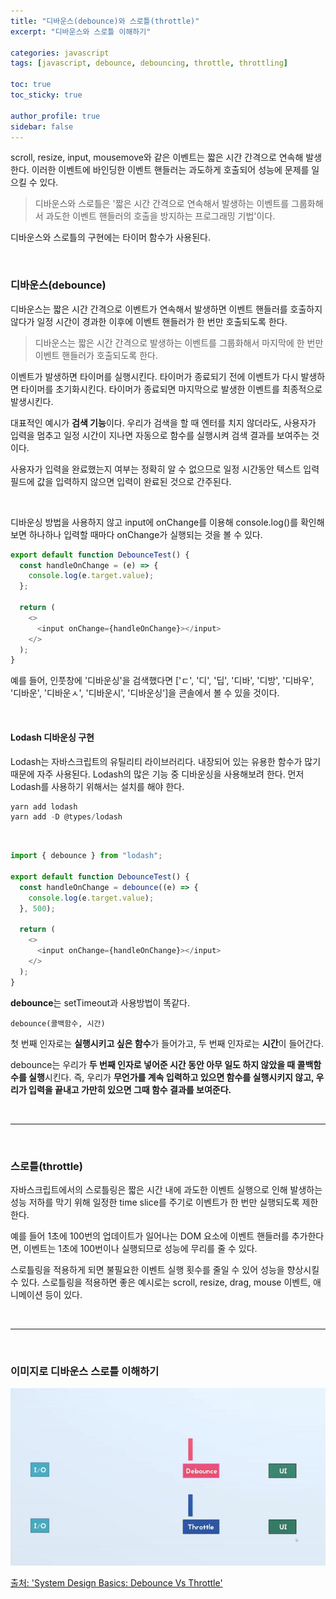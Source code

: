 ```yaml
---
title: "디바운스(debounce)와 스로틀(throttle)"
excerpt: "디바운스와 스로틀 이해하기"

categories: javascript
tags: [javascript, debounce, debouncing, throttle, throttling]

toc: true
toc_sticky: true

author_profile: true
sidebar: false
---
```


scroll, resize, input, mousemove와 같은 이벤트는 짧은 시간 간격으로 연속해 발생한다. 이러한 이벤트에 바인딩한 이벤트 핸들러는 과도하게 호출되어 성능에 문제를 일으킬 수 있다.

> 디바운스와 스로틀은 '짧은 시간 간격으로 연속해서 발생하는 이벤트를 그룹화해서 과도한 이벤트 핸들러의 호출을 방지하는 프로그래밍 기법'이다.

디바운스와 스로틀의 구현에는 타이머 함수가 사용된다.

<br>

### 디바운스(debounce)

디바운스는 짧은 시간 간격으로 이벤트가 연속해서 발생하면 이벤트 핸들러를 호출하지 않다가 일정 시간이 경과한 이후에 이벤트 핸들러가 한 번만 호출되도록 한다.

> 디바운스는 짧은 시간 간격으로 발생하는 이벤트를 그룹화해서 마지막에 한 번만 이벤트 핸들러가 호출되도록 한다.

이벤트가 발생하면 타이머를 실행시킨다. 타이머가 종료되기 전에 이벤트가 다시 발생하면 타이머를 초기화시킨다. 타이머가 종료되면 마지막으로 발생한 이벤트를 최종적으로 발생시킨다.

대표적인 예시가 **검색 기능**이다. 우리가 검색을 할 때 엔터를 치지 않더라도, 사용자가 입력을 멈추고 일정 시간이 지나면 자동으로 함수를 실행시켜 검색 결과를 보여주는 것이다.

사용자가 입력을 완료했는지 여부는 정확히 알 수 없으므로 일정 시간동안 텍스트 입력 필드에 값을 입력하지 않으면 입력이 완료된 것으로 간주된다.

<br>

디바운싱 방법을 사용하지 않고 input에 onChange를 이용해 console.log()를 확인해 보면 하나하나 입력할 때마다 onChange가 실행되는 것을 볼 수 있다.

```js
export default function DebounceTest() {
  const handleOnChange = (e) => {
    console.log(e.target.value);
  };

  return (
    <>
      <input onChange={handleOnChange}></input>
    </>
  );
}
```

예를 들어, 인풋창에 '디바운싱'을 검색했다면 ['ㄷ', '디', '딥', '디바', '디방', '디바우', '디바운', '디바운ㅅ', '디바운시', '디바운싱']을 콘솔에서 볼 수 있을 것이다.

<br>

#### Lodash 디바운싱 구현

Lodash는 자바스크립트의 유틸리티 라이브러리다. 내장되어 있는 유용한 함수가 많기 때문에 자주 사용된다. Lodash의 많은 기능 중 디바운싱을 사용해보려 한다. 먼저 Lodash를 사용하기 위해서는 설치를 해야 한다.

```js
yarn add lodash
yarn add -D @types/lodash
```

<br>

```js
import { debounce } from "lodash";

export default function DebounceTest() {
  const handleOnChange = debounce((e) => {
    console.log(e.target.value);
  }, 500);

  return (
    <>
      <input onChange={handleOnChange}></input>
    </>
  );
}
```

**debounce**는 setTimeout과 사용방법이 똑같다. <br>

`debounce(콜백함수, 시간)` <br>

첫 번째 인자로는 **실행시키고 싶은 함수**가 들어가고, 두 번째 인자로는 **시간**이 들어간다. <br>

debounce는 우리가 **두 번째 인자로 넣어준 시간 동안 아무 일도 하지 않았을 때 콜백함수를 실행**시킨다. 즉, 우리가 **무언가를 계속 입력하고 있으면 함수를 실행시키지 않고, 우리가 입력을 끝내고 가만히 있으면 그때 함수 결과를 보여준다.**

<br>

---

<br>

### 스로틀(throttle)

자바스크립트에서의 스로틀링은 짧은 시간 내에 과도한 이벤트 실행으로 인해 발생하는 성능 저하를 막기 위해 일정한 time slice를 주기로 이벤트가 한 번만 실행되도록 제한한다.

예를 들어 1초에 100번의 업데이트가 일어나는 DOM 요소에 이벤트 핸들러를 추가한다면, 이벤트는 1초에 100번이나 실행되므로 성능에 무리를 줄 수 있다.

스로틀링을 적용하게 되면 불필요한 이벤트 실행 횟수를 줄일 수 있어 성능을 향상시킬 수 있다. 스로틀링을 적용하면 좋은 예시로는 scroll, resize, drag, mouse 이벤트, 애니메이션 등이 있다.

<br>

---

<br>

### 이미지로 디바운스 스로틀 이해하기

![debounce_throttle](/assets/images/js/debounce_throttle.gif)

[출처: 'System Design Basics: Debounce Vs Throttle'](https://www.youtube.com/watch?v=TBIEArmPywU)
